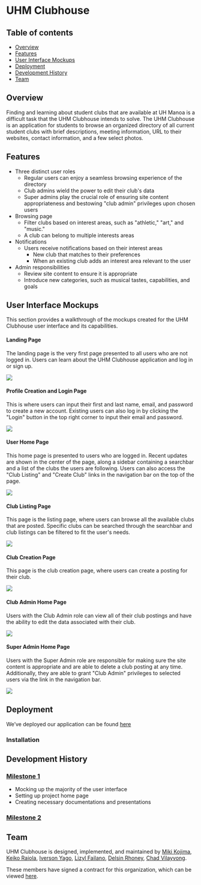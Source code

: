 # UHM Clubhouse

## Table of contents

* [Overview](#overview)
* [Features](#features)
* [User Interface Mockups](#user-interface-mockups)
* [Deployment](#deployment)
* [Development History](#development-history)
* [Team](#team)


## Overview 
Finding and learning about student clubs that are available at UH Manoa is a difficult task that the UHM Clubhouse intends to solve. The UHM Clubhouse is an application for students to browse an organized directory of all current student clubs with brief descriptions, meeting information, URL to their websites, contact information, and a few select photos.

## Features
* Three distinct user roles
  * Regular users can enjoy a seamless browsing experience of the directory
  * Club admins wield the power to edit their club's data
  * Super admins play the crucial role of ensuring site content appropriateness and bestowing "club admin" privileges upon chosen users
* Browsing page
  * Filter clubs based on interest areas, such as "athletic," "art," and "music." 
  * A club can belong to multiple interests areas
* Notifications
  * Users receive notifications based on their interest areas
    * New club that matches to their preferences
    * When an existing club adds an interest area relevant to the user
* Admin responsibilities
  * Review site content to ensure it is appropriate
  * Introduce new categories, such as musical tastes, capabilities, and goals


## User Interface Mockups
This section provides a walkthrough of the mockups created for the UHM Clubhouse user interface and its capabilities.

#### Landing Page
The landing page is the very first page presented to all users who are not logged in. Users can learn about the UHM Clubhouse application and log in or sign up.

<img src="images/landing.png">

#### Profile Creation and Login Page
This is where users can input their first and last name, email, and password to create a new account. Existing users can also log in by clicking the "Login" button in the top right corner to input their email and password.

<img src="images/signin.png">

#### User Home Page
This home page is presented to users who are logged in. Recent updates are shown in the center of the page, along a sidebar containing a searchbar and a list of the clubs the users are following. Users can also access the "Club Listing" and "Create Club" links in the navigation bar on the top of the page.

<img src="images/user-landing.png">

#### Club Listing Page
This page is the listing page, where users can browse all the available clubs that are posted. Specific clubs can be searched through the searchbar and club listings can be filtered to fit the user's needs. 

<img src="images/club-listing.png">

#### Club Creation Page
This page is the club creation page, where users can create a posting for their club. 

<img src="images/create-club.png">

#### Club Admin Home Page
Users with the Club Admin role can view all of their club postings and have the ability to edit the data associated with their club.

<img src="images/edit-club.png">

#### Super Admin Home Page
Users with the Super Admin role are responsible for making sure the site content is appropriate and are able to delete a club posting at any time. Additionally, they are able to grant "Club Admin" privileges to selected users via the link in the navigation bar.

<img src="images/super-admin.png">

## Deployment
We’ve deployed our application can be found [here]()
### Installation


## Development History
### [Milestone 1](https://github.com/orgs/uhm-clubhouse/projects/2)
* Mocking up the majority of the user interface
* Setting up project home page
* Creating necessary documentations and presentations

### [Milestone 2](https://github.com/orgs/uhm-clubhouse/projects/5)
     
## Team
UHM Clubhouse is designed, implemented, and maintained by [Miki Kojima](https://github.com/miki-x2), [Keiko Raiola](https://github.com/keikotr), [Iverson Yago](https://github.com/iversony1), [Lizyl Failano](https://github.com/lizylf), [Delsin Rhoney](https://github.com/DelsinRhoney), [Chad Vilayvong](https://github.com/Chadv2). 

These members have signed a contract for this organization, which can be viewed [here](https://docs.google.com/document/d/17iacQBDx85FvQOAC1Jws0_lws82LN-tlW3v9oX7Rp2A/edit?usp=sharing).


